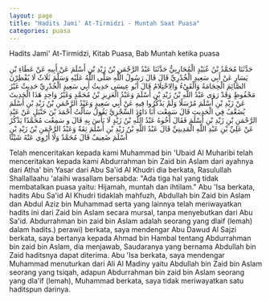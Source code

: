 ```yaml
---
layout: page
title: "Hadits Jami' At-Tirmidzi - Muntah Saat Puasa"
categories: puasa
---
```


Hadits Jami' At-Tirmidzi, Kitab Puasa, Bab Muntah ketika puasa

<p class="arab">
حَدَّثَنَا مُحَمَّدُ بْنُ عُبَيْدٍ الْمُحَارِبِيُّ حَدَّثَنَا عَبْدُ الرَّحْمَنِ بْنُ زَيْدِ بْنِ أَسْلَمَ عَنْ أَبِيهِ عَنْ عَطَاءِ بْنِ يَسَارٍ عَنْ أَبِي سَعِيدٍ الْخُدْرِيِّ قَالَ قَالَ رَسُولُ اللَّهِ صَلَّى اللَّهُ عَلَيْهِ وَسَلَّمَ ثَلَاثٌ لَا يُفْطِرْنَ الصَّائِمَ الْحِجَامَةُ وَالْقَيْءُ وَالِاحْتِلَامُ قَالَ أَبُو عِيسَى حَدِيثُ أَبِي سَعِيدٍ الْخُدْرِيِّ حَدِيثٌ غَيْرُ مَحْفُوظٍ وَقَدْ رَوَى عَبْدُ اللَّهِ بْنُ زَيْدِ بْنِ أَسْلَمَ وَعَبْدُ الْعَزِيزِ بْنُ مُحَمَّدٍ وَغَيْرُ وَاحِدٍ هَذَا الْحَدِيثَ عَنْ زَيْدِ بْنِ أَسْلَمَ مُرْسَلًا وَلَمْ يَذْكُرُوا فِيهِ عَنْ أَبِي سَعِيدٍ وَعَبْدُ الرَّحْمَنِ بْنُ زَيْدِ بْنِ أَسْلَمَ يُضَعَّفُ فِي الْحَدِيثِ قَالَ سَمِعْت أَبَا دَاوُدَ السِّجْزِيَّ يَقُولُ سَأَلْتُ أَحْمَدَ بْنَ حَنْبَلٍ عَنْ عَبْدِ الرَّحْمَنِ بْنِ زَيْدِ بْنِ أَسْلَمَ فَقَالَ أَخُوهُ عَبْدُ اللَّهِ بْنُ زَيْدٍ لَا بَأْسَ بِهِ قَالَ و سَمِعْت مُحَمَّدًا يَذْكُرُ عَنْ عَلِيِّ بْنِ عَبْدِ اللَّهِ الْمَدِينِيِّ قَالَ عَبْدُ اللَّهِ بْنُ زَيْدِ بْنِ أَسْلَمَ ثِقَةٌ وَعَبْدُ الرَّحْمَنِ بْنُ زَيْدِ بْنِ أَسْلَمَ ضَعِيفٌ قَالَ مُحَمَّدٌ وَلَا أَرْوِي عَنْهُ شَيْئًا
</p>

Telah menceritakan kepada kami Muhammad bin 'Ubaid Al Muharibi telah menceritakan kepada kami Abdurrahman bin Zaid bin Aslam dari ayahnya dari Atha' bin Yasar dari Abu Sa'id Al Khudri dia berkata, Rasulullah Shallallaahu 'alaihi wasallam bersabda: "Ada tiga hal yang tidak membatalkan puasa yaitu: Hijamah, muntah dan ihtilam." Abu 'Isa berkata, hadits Abu Sa'id Al Khudri tidaklah mahfuzh, Abdullah bin Zaid bin Aslam dan Abdul Aziz bin Muhammad serta yang lainnya telah meriwayatkan hadits ini dari Zaid bin Aslam secara mursal, tanpa menyebutkan dari Abu Sa'id. Abdurrahman bin zaid bin Aslam adalah seorang yang dlaif (lemah) dalam hadits.) perawi) berkata, saya mendengar Abu Dawud Al Sajzi berkata, saya bertanya kepada Ahmad bin Hambal tentang Abdurrahman bin zaid bin Aslam, dia menjawab, Saudaranya yang bernama Abdullah bin Zaid haditsnya dapat diterima. Abu 'Isa berkata, saya mendengar Muhammad menuturkan dari Ali Al Madiny yaitu Abdullah bin Zaid bin Aslam seorang yang tsiqah, adapun Abdurrahman bin zaid bin Aslam seorang yang dla'if (lemah), Muhammad berkata, saya tidak meriwayatkan satu haditspun darinya.


<!-- https://www.hadits.id/hadits/tirmidzi/652 -->